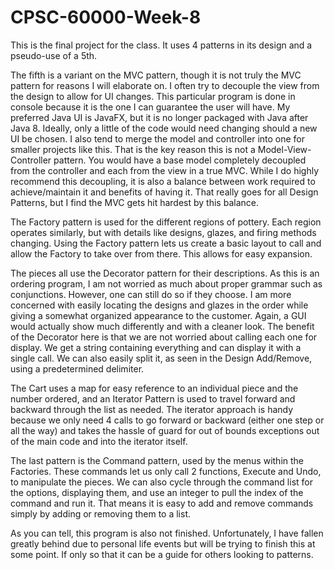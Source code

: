 # CPSC-60000-Week-8

This is the final project for the class.  It uses 4 patterns in its design and a pseudo-use of a 5th.

The fifth is a variant on the MVC pattern, though it is not truly the MVC pattern for reasons I will elaborate on.  I often try to decouple the view from the design to allow for UI changes.  This particular program is done in console because it is the one I can guarantee the user will have.  My preferred Java UI is JavaFX, but it is no longer packaged with Java after Java 8.  Ideally, only a little of the code would need changing should a new UI be chosen.  I also tend to merge the model and controller into one for smaller projects like this.  That is the key reason this is not a Model-View-Controller pattern.  You would have a base model completely decoupled from the controller and each from the view in a true MVC.  While I do highly recommend this decoupling, it is also a balance between work required to achieve/maintain it and benefits of having it.  That really goes for all Design Patterns, but I find the MVC gets hit hardest by this balance.  

The Factory pattern is used for the different regions of pottery.  Each region operates similarly, but with details like designs, glazes, and firing methods changing.  Using the Factory pattern lets us create a basic layout to call and allow the Factory to take over from there.  This allows for easy expansion.

The pieces all use the Decorator pattern for their descriptions.  As this is an ordering program, I am not worried as much about proper grammar such as conjunctions.  However, one can still do so if they choose.  I am more concerned with easily locating the designs and glazes in the order while giving a somewhat organized appearance to the customer.  Again, a GUI would actually show much differently and with a cleaner look.  The benefit of the Decorator here is that we are not worried about calling each one for display.  We get a string containing everything and can display it with a single call.  We can also easily split it, as seen in the Design Add/Remove, using a predetermined delimiter.

The Cart uses a map for easy reference to an individual piece and the number ordered, and an Iterator Pattern is used to travel forward and backward through the list as needed.  The iterator approach is handy because we only need 4 calls to go forward or backward (either one step or all the way) and takes the hassle of guard for out of bounds exceptions out of the main code and into the iterator itself.

The last pattern is the Command pattern, used by the menus within the Factories.  These commands let us only call 2 functions, Execute and Undo, to manipulate the pieces.  We can also cycle through the command list for the options, displaying them, and use an integer to pull the index of the command and run it.  That means it is easy to add and remove commands simply by adding or removing them to a list.

As you can tell, this program is also not finished.  Unfortunately, I have fallen greatly behind due to personal life events but will be trying to finish this at some point.  If only so that it can be a guide for others looking to patterns. 